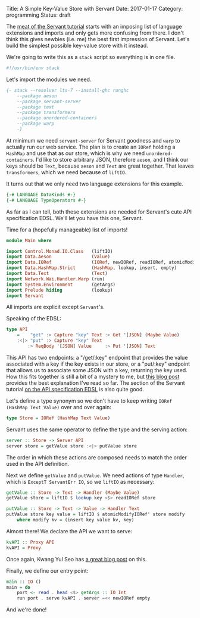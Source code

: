 Title: A Simple Key-Value Store with Servant
Date: 2017-01-17
Category: programming
Status: draft

The [meat of the Servant
tutorial](http://haskell-servant.readthedocs.io/en/stable/tutorial/Server.html#nested-apis)
starts with an imposing list of language extensions and imports and only gets
more confusing from there. I don't think this gives newbies (i.e. me) the best
first impression of Servant. Let's build the simplest possible key-value store
with it instead.

We're going to write this as a `stack` script so everything is in one file.

```bash
#!/usr/bin/env stack
```

Let's import the modules we need.

```haskell
{- stack --resolver lts-7 --install-ghc runghc
    --package aeson
    --package servant-server
    --package text
    --package transformers
    --package unordered-containers
    --package warp
    -}
```

At minimum we need `servant-server` for Servant goodness and `warp` to actually
run our web service. The plan is to create an `IORef` holding a `HashMap` and
use that as our store, which is why we need `unordered-containers`. I'd like to
store arbitrary JSON, therefore `aeson`, and I think our keys should be `Text`,
because `aeson` and `Text` are great together. That leaves `transformers`,
which we need because of `liftIO`.

It turns out that we only need two language extensions for this example.

```haskell
{-# LANGUAGE DataKinds #-}
{-# LANGUAGE TypeOperators #-}
```

As far as I can tell, both these extensions are needed for Servant's cute API
specification EDSL. We'll let you have this one, Servant.

Time for a (hopefully manageable) list of imports!

```haskell
module Main where

import Control.Monad.IO.Class   (liftIO)
import Data.Aeson               (Value)
import Data.IORef               (IORef, newIORef, readIORef, atomicModifyIORef')
import Data.HashMap.Strict      (HashMap, lookup, insert, empty)
import Data.Text                (Text)
import Network.Wai.Handler.Warp (run)
import System.Environment       (getArgs)
import Prelude hiding           (lookup)
import Servant
```
All imports are explicit except `Servant`'s.

Speaking of the EDSL:

```haskell
type API
    =    "get" :> Capture "key" Text :> Get '[JSON] (Maybe Value)
    :<|> "put" :> Capture "key" Text
        :> ReqBody '[JSON] Value     :> Put '[JSON] Text
```

This API has two endpoints: a "/get/:key" endpoint that provides the value
associated with a key if the key exists in our store, or a "put/:key" endpoint
that allows us to associate some JSON with a key, returning the key used. How
this fits together is still a bit of a mystery to me, but [this blog
post](http://kseo.github.io/posts/2017-01-20-how-servant%27s-type-safe-links-work.html)
provides the best explanation I've read so far. The section of the Servant
tutorial [on the API specification
EDSL](http://haskell-servant.readthedocs.io/en/stable/tutorial/ApiType.html) is
also quite good.

Let's define a type synonym so we don't have to keep writing `IORef (HashMap
Text Value)` over and over again:

```haskell
type Store = IORef (HashMap Text Value)
```

Servant uses the same operator to define the type and the serving action:

```haskell
server :: Store -> Server API
server store = getValue store :<|> putValue store
```

The order in which these actions are composed needs to match the order used in
the API definition.

Next we define `getValue` and `putValue`. We need actions of type `Handler`,
which is `ExceptT ServantErr IO`, so we `liftIO` as necessary:

```haskell
getValue :: Store -> Text -> Handler (Maybe Value)
getValue store = liftIO $ lookup key <$> readIORef store

putValue :: Store -> Text -> Value -> Handler Text
putValue store key value = liftIO $ atomicModifyIORef' store modify
    where modify kv = (insert key value kv, key)
```

Almost there! We declare the API we want to serve:

```haskell
kvAPI :: Proxy API
kvAPI = Proxy
```

Once again, Kwang Yul Seo has [a great blog
post](http://kseo.github.io/posts/2017-01-15-data-proxy.html) on this.

Finally, we define our entry point:

```haskell
main :: IO ()
main = do
    port <- read . head <$> getArgs :: IO Int
    run port . serve kvAPI . server =<< newIORef empty
```

And we're done!

